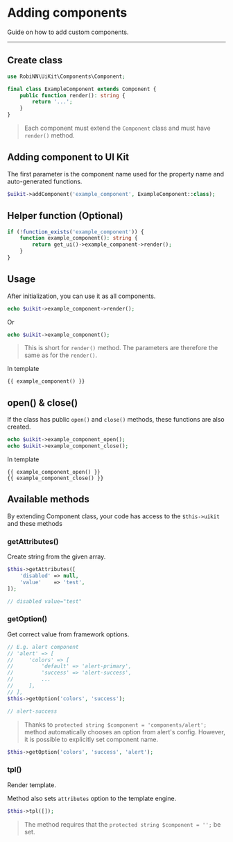 # Adding components

Guide on how to add custom components.

---

## Create class

```php
use RobiNN\UiKit\Components\Component;

final class ExampleComponent extends Component {
    public function render(): string {
        return '...';
    }
}
```

> Each component must extend the `Component` class and must have `render()` method.

## Adding component to UI Kit

The first parameter is the component name used for the property name and auto-generated functions.

```php
$uikit->addComponent('example_component', ExampleComponent::class);
```

## Helper function (Optional)

```php
if (!function_exists('example_component')) {
    function example_component(): string {
        return get_ui()->example_component->render();
    }
}
```

## Usage

After initialization, you can use it as all components.

```php
echo $uikit->example_component->render();
```

Or

```php
echo $uikit->example_component();
```

> This is short for `render()` method.
> The parameters are therefore the same as for the `render()`.

In template

```twig
{{ example_component() }}
```

## open() & close()

If the class has public `open()` and `close()` methods, these functions are also created.

```php
echo $uikit->example_component_open();
echo $uikit->example_component_close();
```

In template

```twig
{{ example_component_open() }}
{{ example_component_close() }}
```

## Available methods

By extending Component class, your code has access to the `$this->uikit` and these methods

### getAttributes()

Create string from the given array.

```php
$this->getAttributes([
    'disabled' => null,
    'value'    => 'test',
]);

// disabled value="test"
```

### getOption()

Get correct value from framework options.

```php
// E.g. alert component
// 'alert' => [
//     'colors' => [
//         'default' => 'alert-primary',
//         'success' => 'alert-success',
//         ...
//     ],
// ],
$this->getOption('colors', 'success');

// alert-success
```

> Thanks to `protected string $component = 'components/alert';`
> method automatically chooses an option from alert's config.
> However, it is possible to explicitly set component name.

```php
$this->getOption('colors', 'success', 'alert');
```

### tpl()

Render template.

Method also sets `attributes` option to the template engine.

```php
$this->tpl([]);
```

> The method requires that the `protected string $component = '';` be set.
